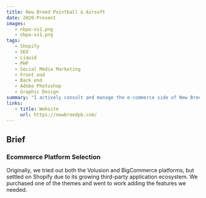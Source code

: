 ```yaml
---
title: New Breed Paintball & Airsoft
date: 2020-Present
images:
   - nbpa-ss2.png
   - nbpa-ss1.png
tags:
   - Shopify
   - SEO
   - Liquid
   - PHP
   - Social Media Marketing
   - Front end
   - Back end
   - Adobe Photoshop
   - Graphic Design
summary: "I actively consult and manage the e-commerce side of New Breed Paintball & Airsoft. New Breed focuses on providing a friendly, reliable customer experience."
links:
   - title: Website
     url: https://newbreedpb.com/
---
```


## Brief

### Ecommerce Platform Selection

Originally, we tried out both the Volusion and BigCommerce platforms, but settled on Shopify due to its growing third-party application ecosystem. We purchased one of the themes and went to work adding the features we needed.
